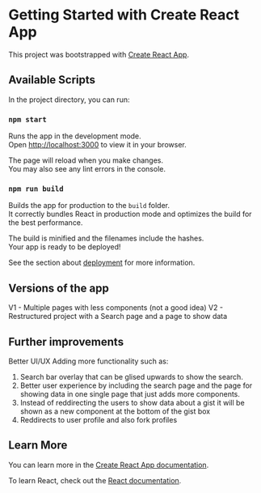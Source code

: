 # Getting Started with Create React App

This project was bootstrapped with [Create React App](https://github.com/facebook/create-react-app).

## Available Scripts

In the project directory, you can run:

### `npm start`

Runs the app in the development mode.\
Open [http://localhost:3000](http://localhost:3000) to view it in your browser.

The page will reload when you make changes.\
You may also see any lint errors in the console.

### `npm run build`

Builds the app for production to the `build` folder.\
It correctly bundles React in production mode and optimizes the build for the best performance.

The build is minified and the filenames include the hashes.\
Your app is ready to be deployed!

See the section about [deployment](https://facebook.github.io/create-react-app/docs/deployment) for more information.

## Versions of the app

V1 - Multiple pages with less components (not a good idea)
V2 - Restructured project with a Search page and a page to show data

## Further improvements

Better UI/UX
Adding more functionality such as:
 1. Search bar overlay that can be glised upwards to show the search.
 2. Better user experience by including the search page and the page for showing data in one single page that just adds more components.
 3. Instead of reddirecting the users to show data about a gist it will be shown as a new component at the bottom of the gist box
 4. Reddirects to user profile and also fork profiles

## Learn More

You can learn more in the [Create React App documentation](https://facebook.github.io/create-react-app/docs/getting-started).

To learn React, check out the [React documentation](https://reactjs.org/).
